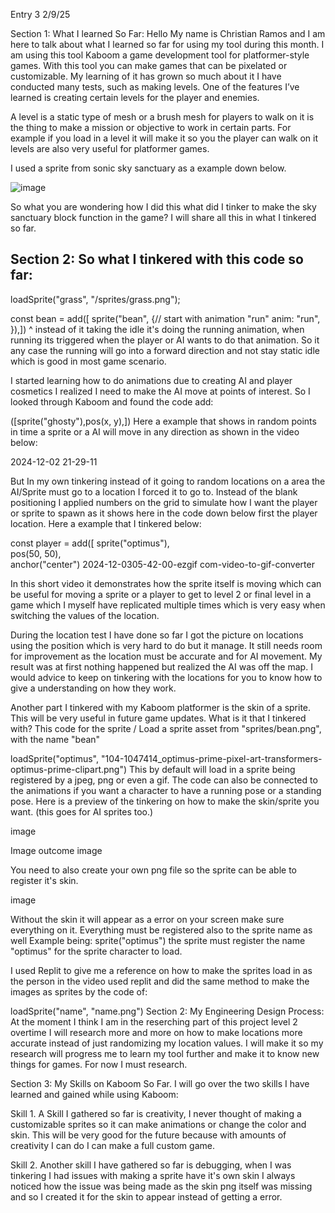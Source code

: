 Entry 3
2/9/25

Section 1: What I learned So Far:
Hello My name is Christian Ramos and I am here to talk about what I learned so far for using my tool during this month. I am using this tool Kaboom a game development tool for platformer-style games. With this tool you can make games that can be pixelated or customizable. My learning of it has grown so much about it I have conducted many tests, such as making levels. One of the features I’ve learned is creating certain levels for the player and enemies.

A level is a static type of mesh or a brush mesh for players to walk on it is the thing to make a mission or objective to work in certain parts.
For example if you load in a level it will make it so you the player can walk on it levels are also very useful for platformer games.

I used a sprite from sonic sky sanctuary as a example down below.

![image](https://github.com/user-attachments/assets/8d6ecfaf-fb22-4873-8051-9024af92367c)

So what you are wondering how I did this what did I tinker to make the sky sanctuary block function in the game? I will share all this in what I tinkered so far.

## Section 2: So what I tinkered with this code so far:

loadSprite("grass", "/sprites/grass.png");

const bean = add([ sprite("bean", {// start with animation "run" anim: "run", }),])
^ instead of it taking the idle it's doing the running animation, when running its triggered when the player or AI wants to do that animation. So it any case the running will go into a forward direction and not stay static idle which is good in most game scenario.

I started learning how to do animations due to creating AI and player cosmetics I realized I need to make the AI move at points of interest. So I looked through Kaboom and found the code add:

([sprite("ghosty"),pos(x, y),])
Here a example that shows in random points in time a sprite or a AI will move in any direction as shown in the video below:

2024-12-02 21-29-11

But In my own tinkering instead of it going to random locations on a area the AI/Sprite must go to a location I forced it to go to. Instead of the blank positioning I applied numbers on the grid to simulate how I want the player or sprite to spawn as it shows here in the code down below first the player location. Here a example that I tinkered below:

const player = add([
	sprite("optimus"),   
	pos(50, 50),    
	anchor("center")
2024-12-0305-42-00-ezgif com-video-to-gif-converter

In this short video it demonstrates how the sprite itself is moving which can be useful for moving a sprite or a player to get to level 2 or final level in a game which I myself have replicated multiple times which is very easy when switching the values of the location.

During the location test I have done so far I got the picture on locations using the position which is very hard to do but it manage. It still needs room for improvement as the location must be accurate and for AI movement. My result was at first nothing happened but realized the AI was off the map. I would advice to keep on tinkering with the locations for you to know how to give a understanding on how they work.

Another part I tinkered with my Kaboom platformer is the skin of a sprite. This will be very useful in future game updates. What is it that I tinkered with? This code for the sprite / Load a sprite asset from "sprites/bean.png", with the name "bean"

loadSprite("optimus", "104-1047414_optimus-prime-pixel-art-transformers-optimus-prime-clipart.png")
This by default will load in a sprite being registered by a jpeg, png or even a gif. The code can also be connected to the animations if you want a character to have a running pose or a standing pose. Here is a preview of the tinkering on how to make the skin/sprite you want. (this goes for AI sprites too.)

image

Image outcome image

You need to also create your own png file so the sprite can be able to register it's skin.

image

Without the skin it will appear as a error on your screen make sure everything on it. Everything must be registered also to the sprite name as well Example being: sprite("optimus") the sprite must register the name "optimus" for the sprite character to load.

I used Replit to give me a reference on how to make the sprites load in as the person in the video used replit and did the same method to make the images as sprites by the code of:

loadSprite("name", "name.png")
Section 2: My Engineering Design Process:
At the moment I think I am in the reserching part of this project level 2 overtime I will research more and more on how to make locations more accurate instead of just randomizing my location values. I will make it so my research will progress me to learn my tool further and make it to know new things for games. For now I must research.

Section 3: My Skills on Kaboom So Far.
I will go over the two skills I have learned and gained while using Kaboom:

Skill 1. A Skill I gathered so far is creativity, I never thought of making a customizable sprites so it can make animations or change the color and skin. This will be very good for the future because with amounts of creativity I can do I can make a full custom game.

Skill 2. Another skill I have gathered so far is debugging, when I was tinkering I had issues with making a sprite have it's own skin I always noticed how the issue was being made as the skin png itself was missing and so I created it for the skin to appear instead of getting a error.
